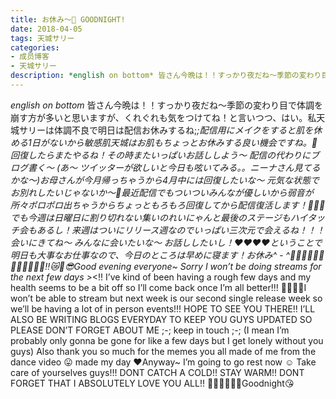 ```yaml
---
title: お休み〜🤫 GOODNIGHT!
date: 2018-04-05
tags: 天城サリー
categories: 
- 成员博客
- 天城サリー
description: *english on bottom* 皆さん今晩は！！すっかり夜だね〜季節の変わり目で体調を崩す方が多いと思いますが、くれぐれも気をつけてね！と言いつつ、はい。私天城サリーは体調不良で明日は配信お休みするね;_;配信用...
---
```


*english on bottom* 皆さん今晩は！！すっかり夜だね〜季節の変わり目で体調を崩す方が多いと思いますが、くれぐれも気をつけてね！と言いつつ、はい。私天城サリーは体調不良で明日は配信お休みするね;_;配信用にメイクをすると肌を休める1日がないから敏感肌天城はお肌もちょっとお休みする良い機会ですね。🌸回復したらまたやるね！その時またいっぱいお話ししよう〜 配信の代わりにブログ書く〜 (あ〜 ツイッターが欲しいと今日も呟いてみる。。ニーナさん見てるかな〜)お母さんが今月帰っちゃうから4月中には回復したいな〜 元気な状態でお別れしたいじゃないか〜🤩最近配信でもついついみんなが優しいから弱音が所々ポロポロ出ちゃうからちょっともろもろ回復してから配信復活します！🤤🤤🤤でも今週は日曜日に割り切れない集いのれいにゃんと最後のステージもハイタッチ会もあるし！来週はついにリリース週なのでいっぱい三次元で会えるね！！！会いにきてね〜 みんなに会いたいな〜 お話ししたいし！❤️❤️❤️❤️ということで明日も大事なお仕事なので、今日のところは早めに寝ます！お休み^ - ^🌸🌸🌸🌸🌸🌸💐💐💐💐🌸🌸‼️😿👀😎Good evening everyone~ Sorry I won’t be doing streams for the next few days >_<!! I’ve kind of been having a rough few days and my health seems to be a bit off so I’ll come back once I’m all better!!! 💓💓💓💓I won’t be able to stream but next week is our second single release week so we’ll be having a lot of in person events!!! HOPE TO SEE YOU THERE!! I’LL ALSO BE WRITING BLOGS EVERYDAY TO KEEP YOU GUYS UPDATED SO PLEASE DON’T FORGET ABOUT ME ;-; keep in touch ;-; (I mean I’m probably only gonna be gone for like a few days but I get lonely without you guys) Also thank you so much for the memes you all made of me from the dance video 😛 made my day ❤️Anyway~ I’m going to go rest now ☺️ Take care of yourselves guys!!! DONT CATCH A COLD!! STAY WARM!! DONT FORGET THAT I ABSOLUTELY LOVE YOU ALL!! 💐💐💐🌼🌼🌼Goodnight😘



